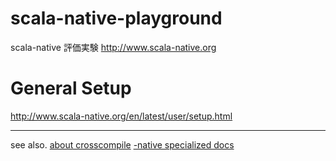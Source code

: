 # scala-native-playground
scala-native 評価実験
http://www.scala-native.org

# General Setup
http://www.scala-native.org/en/latest/user/setup.html

---
see also.
[about crosscompile](https://github.com/scala-native/sbt-crossproject/blob/master/README.md)
[-native specialized docs](http://www.scala-native.org/en/latest/user/interop.html)